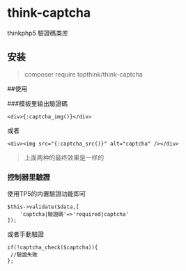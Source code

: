 # think-captcha
thinkphp5 驗證碼类库

## 安装
> composer require topthink/think-captcha


##使用

###模板里输出驗證碼

~~~
<div>{:captcha_img()}</div>
~~~
或者
~~~
<div><img src="{:captcha_src()}" alt="captcha" /></div>
~~~
> 上面两种的最终效果是一样的

### 控制器里驗證
使用TP5的内置驗證功能即可
~~~
$this->validate($data,[
    'captcha|驗證碼'=>'required|captcha'
]);
~~~
或者手動驗證
~~~
if(!captcha_check($captcha)){
 //驗證失敗
};
~~~